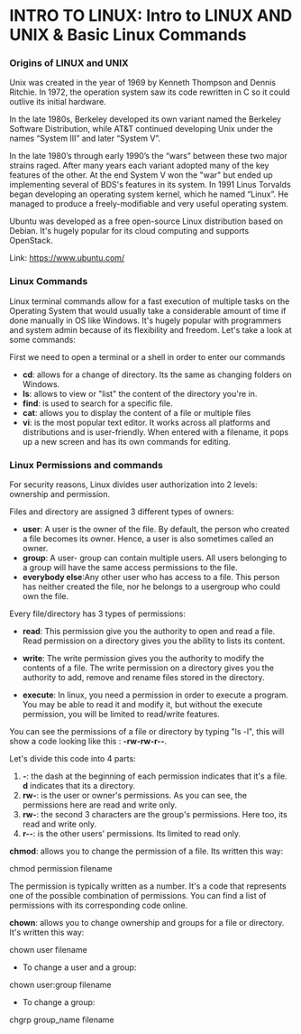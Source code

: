# INTRO TO LINUX:  Intro to LINUX AND UNIX & Basic Linux Commands

### Origins of LINUX and UNIX

Unix was created in the year of 1969 by Kenneth Thompson and  Dennis Ritchie. In 1972, the operation system
saw its code rewritten in C so it could outlive its initial hardware.


In the late 1980s, Berkeley developed its own variant named the Berkeley Software Distribution, while AT&T continued 
developing Unix under the names “System III” and later “System V”. 

In the late 1980’s through early 1990’s the “wars” 
between these two major strains raged. After many years each variant adopted many of the key features of the other.
At the end System V won the "war" but ended up implementing several of BDS's features in its system.
In 1991 Linus Torvalds began developing an operating system kernel, which he named “Linux”. He managed to  produce a 
freely-modifiable and very useful operating system.

Ubuntu was developed as a free open-source Linux distribution based on Debian. It's hugely
popular for its cloud computing and supports OpenStack.

Link: https://www.ubuntu.com/

### Linux Commands

Linux terminal commands allow for a fast execution of multiple tasks on the Operating System
that would usually take a considerable amount of time if done manually in OS like Windows.
It's hugely popular with programmers and system admin because of its flexibility and freedom.
Let's take a look at some commands:

First we need to open a terminal or a shell in order to enter our commands

- **cd**: allows for a change of directory. Its the same as changing folders on Windows.
- **ls**: allows to view or "list" the content of the directory you're in.
- **find**: is used to search for a specific file.
- **cat**: allows you to display the content of a file or multiple files
- **vi**: is the most  popular text editor. It works across all platforms and 
distributions and is user-friendly. When entered with a filename, it pops up a new screen and has its own commands for 
editing. 

### Linux Permissions and commands

For security reasons, Linux divides user authorization into 2 levels: ownership and permission.

Files and directory are assigned 3 different types of owners:


- **user**: A user is the owner of the file. By default, the person who created a file becomes its owner. Hence, a user is
 also sometimes called an owner.
- **group**: A user- group can contain multiple users. All users belonging to a group will have the same access permissions 
to the file. 
- **everybody else**:Any other user who has access to a file. This person has neither created the file, nor he belongs to
 a usergroup who could own the file.
 
Every file/directory has 3 types of permissions:

- **read**: This permission give you the authority to open and read a file. Read permission on a directory gives you the 
ability to lists its content.

- **write**: The write permission gives you the authority to modify the contents of a file. The write permission on a 
directory gives you the authority to add, remove and rename files stored in the directory.

- **execute**: In linux, you need a permission in order to execute a program. You may be able to read it and modify it, 
but without the execute permission, you will be limited to read/write features.

You can see the permissions of a file or directory by typing "ls -l", this will show a code looking like this
: **-rw-rw-r--**.

Let's divide this code into 4 parts:
1. **-**: the dash at the beginning of each permission indicates that it's a file. **d** indicates that its a directory.
2. **rw-**: is the user or owner's permissions. As you can see, the permissions here are read and write only.
3. **rw-**: the second 3 characters are the group's permissions. Here too, its read and write only.
4. **r--**: is the other users' permissions. Its limited to read only.

**chmod**: allows you to change the permission of a file. Its written this way:

chmod permission filename

The permission is typically written as a number. It's a code that represents one of the possible combination of permissions.
You can find a list of permissions with its corresponding code online.

**chown**: allows you to change ownership and groups for a file or directory. It's written this way:

chown user filename

- To change a user and a group:

chown user:group filename

- To change a group:

chgrp group_name filename